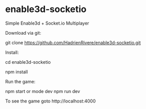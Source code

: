 # enable3d-socketio
Simple Enable3d + Socket.io Multiplayer


Download via git:

git clone https://github.com/HadrienRivere/enable3d-socketio.git

Install: 

cd enable3d-socketio

npm install

Run the game:

npm start or mode dev npm run dev

To see the game goto http://localhost:4000


